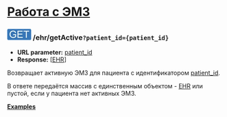 [Работа с ЭМЗ](../index.md)
===========================

### ![GET](../../../img/get.png) /ehr/getActive`?patient_id={patient_id}`
* **URL parameter:** [patient_id](../../../types/types.md#ehr)
* **Response:** [[EHR](../../../types/types.md#ehr)]

Возвращает активную ЭМЗ для пациента с идентификатором [patient_id](../../../types/types.md#ehr).

В ответе передаётся массив с единственным объектом - [EHR](../../../types/types.md#ehr) или пустой, 
если у пациента нет активных ЭМЗ.

**[Examples](examples/getActive.md)**